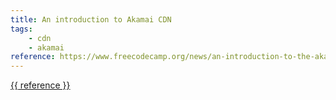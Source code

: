 ```yaml
---
title: An introduction to Akamai CDN
tags:
    - cdn
    - akamai
reference: https://www.freecodecamp.org/news/an-introduction-to-the-akamai-content-delivery-network-806aa16d8781
---
```

<a href="{{ reference }}">{{ reference }}</a>
